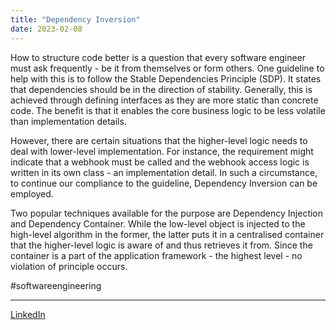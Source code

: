 ```yaml
---
title: "Dependency Inversion"
date: 2023-02-08
---
```


How to structure code better is a question that every software engineer must ask frequently - be it from themselves or form others. One guideline to help with this is to follow the Stable Dependencies Principle (SDP). It states that dependencies should be in the direction of stability. Generally, this is achieved through defining interfaces as they are more static than concrete code. The benefit is that it enables the core business logic to be less volatile than implementation details.

However, there are certain situations that the higher-level logic needs to deal with lower-level implementation. For instance, the requirement might indicate that a webhook must be called and the webhook access logic is written in its own class - an implementation detail. In such a circumstance, to continue our compliance to the guideline, Dependency Inversion can be employed.

Two popular techniques available for the purpose are Dependency Injection and Dependency Container. While the low-level object is injected to the high-level algorithm in the former, the latter puts it in a centralised container that the higher-level logic is aware of and thus retrieves it from. Since the container is a part of the application framework - the highest level - no violation of principle occurs.

#softwareengineering

---
[LinkedIn](https://www.linkedin.com/feed/update/urn:li:share:7029153837865177088/)